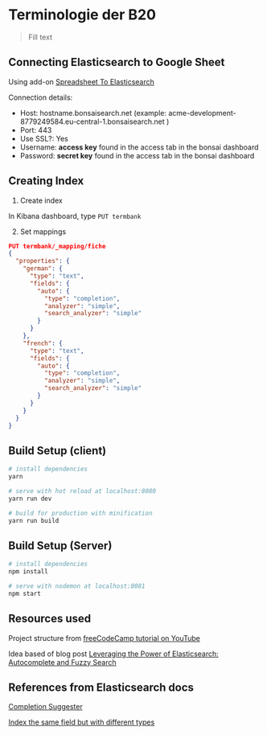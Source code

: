 # Terminologie der B20

> Fill text

## Connecting Elasticsearch to Google Sheet

Using add-on [Spreadsheet To Elasticsearch](https://chrome.google.com/webstore/detail/spreadsheet-to-elasticsea/amnfaibojgjamaemnngbojibaacmndjo)

Connection details:

* Host: hostname.bonsaisearch.net (example: acme-development-8779249584.eu-central-1.bonsaisearch.net )
* Port: 443
* Use SSL?: Yes
* Username: **access key** found in the access tab in the bonsai dashboard
* Password: **secret key** found in the access tab in the bonsai dashboard

## Creating Index

1. Create index

In Kibana dashboard, type `PUT termbank`

2. Set mappings

```JSON
PUT termbank/_mapping/fiche
{
  "properties": {
    "german": {
      "type": "text",
      "fields": {
        "auto": {
          "type": "completion",
          "analyzer": "simple",
          "search_analyzer": "simple"
        }
      }
    },
    "french": {
      "type": "text",
      "fields": {
        "auto": {
          "type": "completion",
          "analyzer": "simple",
          "search_analyzer": "simple"
        }
      }
    }
  }
}
```

## Build Setup (client)

```bash
# install dependencies
yarn

# serve with hot reload at localhost:8080
yarn run dev

# build for production with minification
yarn run build
```

## Build Setup (Server)

```bash
# install dependencies
npm install

# serve with nodemon at localhost:8081
npm start
```

## Resources used

Project structure from [freeCodeCamp tutorial on YouTube](https://www.youtube.com/playlist?list=PLWKjhJtqVAbnadueQ-C5keMQQiQau_i0D)

Idea based of blog post [Leveraging the Power of Elasticsearch: Autocomplete and Fuzzy Search](https://blog.manifold.co/leveraging-the-power-of-elasticsearch-autocomplete-and-fuzzy-search-1d491d3e0b38)

## References from Elasticsearch docs

[Completion Suggester](https://www.elastic.co/guide/en/elasticsearch/reference/current/search-suggesters-completion.html#search-suggesters-completion)

[Index the same field but with different types](https://www.elastic.co/guide/en/elasticsearch/reference/current/multi-fields.html)
